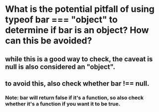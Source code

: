 # What is the potential pitfall of using typeof bar === "object" to determine if bar is an object? How can this be avoided?

## while this is a good way to check, the caveat is null is also considered an "object".
## to avoid this, also check whether bar !== null.
### Note: bar will return false if it's a function, so also check whether it's a function if you want it to be true.

#